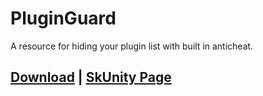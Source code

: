 # PluginGuard
A resource for hiding your plugin list with built in anticheat.

## [Download](https://chris1111.github.io/DownGit/#/home?url=https://github.com/erenkarakal/SkriptHarbor/tree/main/resources/PluginGuard/plugin-hider) | [SkUnity Page](https://forums.skunity.com/resources/pluginguard-tab-hider-cheat-detection.1516/)